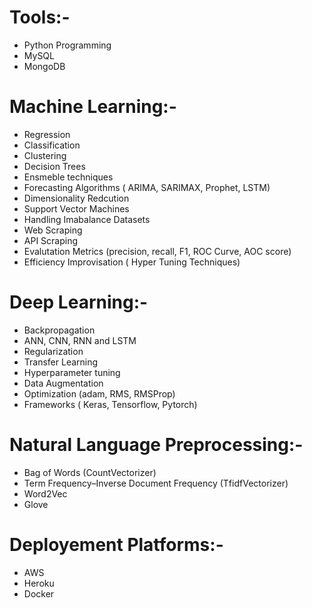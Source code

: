 # Tools:-

* Python Programming
* MySQL
* MongoDB

# Machine Learning:-

* Regression
* Classification
* Clustering
* Decision Trees
* Ensmeble techniques
* Forecasting Algorithms ( ARIMA, SARIMAX, Prophet, LSTM)
* Dimensionality Redcution
* Support Vector Machines
* Handling Imabalance Datasets
* Web Scraping
* API Scraping
* Evalutation Metrics (precision, recall, F1, ROC Curve, AOC score)
* Efficiency Improvisation ( Hyper Tuning Techniques)

# Deep Learning:-

* Backpropagation
* ANN, CNN, RNN and LSTM
* Regularization
* Transfer Learning
* Hyperparameter tuning
* Data Augmentation
* Optimization (adam, RMS, RMSProp)
* Frameworks ( Keras, Tensorflow, Pytorch)

# Natural Language Preprocessing:-

* Bag of Words (CountVectorizer)
* Term Frequency–Inverse Document Frequency (TfidfVectorizer)
* Word2Vec
* Glove

# Deployement Platforms:-

* AWS
* Heroku
* Docker


